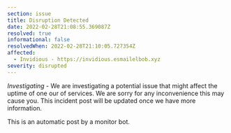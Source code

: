 ```yaml
---
section: issue
title: Disruption Detected
date: 2022-02-28T21:08:55.369087Z
resolved: true
informational: false
resolvedWhen: 2022-02-28T21:10:05.727354Z
affected:
  - Invidious - https://invidious.esmailelbob.xyz
severity: disrupted
---
```

*Investigating* - We are investigating a potential issue that might affect the uptime of one our of services. We are sorry for any inconvenience this may cause you. This incident post will be updated once we have more information.

This is an automatic post by a monitor bot.
        